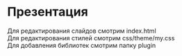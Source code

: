 Презентация
===========

Для редактирования слайдов смотрим index.html  
Для редактирования стилей смотрим css/theme/my.css  
Для добавления библиотек смотрим папку plugin  
